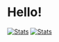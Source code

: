 # Hello!
[![Stats](https://github-readme-stats.vercel.app/api?username=BlakeFernandes&show_icons=true)](https://github.com/anuraghazra/github-readme-stats)
[![Stats](https://github-readme-stats.vercel.app/api/wakatime?username=BlakeF14&custom_title=All%20Time%20Stats)](https://github.com/anuraghazra/github-readme-stats)
